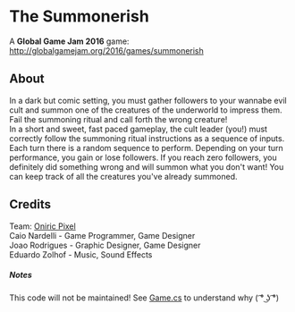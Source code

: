 # The Summonerish

A **Global Game Jam 2016** game: http://globalgamejam.org/2016/games/summonerish

## About

In a dark but comic setting, you must gather followers to your wannabe evil cult and summon one of the creatures of the underworld to impress them. Fail the summoning ritual and call forth the wrong creature!  
In a short and sweet, fast paced gameplay, the cult leader (you!) must correctly follow the summoning ritual instructions as a sequence of inputs. Each turn there is a random sequence to perform. Depending on your turn performance, you gain or lose followers. If you reach zero followers, you definitely did something wrong and will summon what you don't want! You can keep track of all the creatures you've already summoned. 

## Credits

Team: [Oniric Pixel](www.oniricpixel.com.br)  
Caio Nardelli - Game Programmer, Game Designer  
Joao Rodrigues - Graphic Designer, Game Designer  
Eduardo Zolhof - Music, Sound Effects

##### Notes

This code will not be maintained! See [Game.cs](ggj2016/blob/master/unity_ggj2016/Assets/Scripts/Game.cs) to understand why ( ͡° ͜ʖ ͡°)

[GGJ_PAGE]:(http://globalgamejam.org/2016/games/summonerish)
